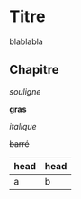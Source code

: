 # Titre

blablabla

## Chapitre

_souligne_

**gras**

*italique*

~~barré~~

| head | head |
|---|---|
| a | b |


